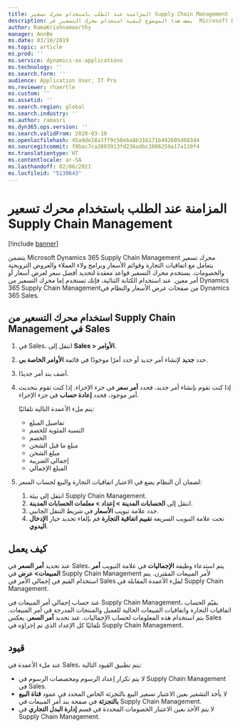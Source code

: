 ```yaml
---
title: المزامنة عند الطلب باستخدام محرك تسعير Supply Chain Management
description: يصف هذا الموضوع كيفية استخدام محرك التسعير في  Microsoft Dynamics 365 Supply Chain Management من Dynamics 365 Sales.
author: RamaKrishnamoorthy
manager: AnnBe
ms.date: 03/10/2019
ms.topic: article
ms.prod: ''
ms.service: dynamics-ax-applications
ms.technology: ''
ms.search.form: ''
audience: Application User, IT Pro
ms.reviewer: rhaertle
ms.custom: ''
ms.assetid: ''
ms.search.region: global
ms.search.industry: ''
ms.author: ramasri
ms.dyn365.ops.version: ''
ms.search.validFrom: 2020-03-10
ms.openlocfilehash: 45a9de18a3ff9c50eba8b316171b492605d683d4
ms.sourcegitcommit: f8bac7ca2803913fd236adbc3806259a17a110f4
ms.translationtype: HT
ms.contentlocale: ar-SA
ms.lasthandoff: 02/06/2021
ms.locfileid: "5130643"
---
```

# <a name="sync-on-demand-with-the-supply-chain-management-pricing-engine"></a>المزامنة عند الطلب باستخدام محرك تسعير Supply Chain Management

[!include [banner](../../includes/banner.md)]



يتضمن Microsoft Dynamics 365 Supply Chain Management محرك تسعير يتعامل مع اتفاقيات التجارة وقوائم الأسعار وبرامج ولاء العملاء والعروض الترويجية والخصومات. يستخدم محرك التسعير قواعد معقدة لتحديد أفضل سعر لعرض أسعار أو أمر معين. عند استخدام الكتابة الثنائية، فإنك تستخدم إما محرك التسعير من Dynamics 365 Supply Chain Managementمن صفحات عرض الأسعار والنظام في Dynamics 365 Sales.

## <a name="use-the-pricing-engine-from-supply-chain-management-in-sales"></a>استخدام محرك التسعير من Supply Chain Management في Sales

1. في Sales، انتقل إلى **Sales \> الأوامر**.
2. حدد **جديد** لإنشاء أمر جديد أو حدد أمرًا موجودًا في قائمة **الأوامر الخاصة بي**.
3. أضف بند أمر جديدًا.
4. إذا كنت تقوم بإنشاء أمر جديد، فحدد **أمر سعر** في جزء الإجراء. إذا كنت تقوم بتحديث أمر موجود، فحدد **إعادة حساب** في جزء الإجراء.

    يتم ملء الأعمدة التالية تلقائيًا:

    + تفاصيل المبلغ
    + النسبة المئوية للخصم
    + الخصم
    + مبلغ ما قبل الشحن
    + مبلغ الشحن
    + إجمالي الضريبة
    + المبلغ الإجمالي
    
5. لضمان أن النظام يضع في الاعتبار اتفاقيات التجارة والبيع لحساب السعر:
    1. انتقل إلى بيئة Supply Chain Management.
    2. انتقل إلى **الحسابات المدينة \> إعداد \> معلمات الحسابات المدينة**.
    3. حدد علامة تبويب **الأسعار** في شريط التنقل الجانبي.
    4. تحت علامة التبويب السريعة **تقييم اتفاقية التجارة** قم بإلغاء تحديد خيار **الإدخال اليدوي**.

## <a name="how-it-works"></a>كيف يعمل

عند تحديد **أمر السعر** في Sales، يتم استدعاء وظيفة **الإجماليات** في علامة التبويب **أمر المبيعات\> عرض** في Supply Chain Management لأمر المبيعات المقترن. يتم استخدام القيم في إجمالي الأمر في Sales لملء الأعمدة المقابلة في Supply Chain Management.

عند حساب إجمالي أمر المبيعات في Supply Chain Management، يقيّم الحساب اتفاقيات التجارة واتفاقيات المبيعات الحالية للعميل والمنتجات المدرجة في أمر المبيعات. يتم استخدام هذه المعلومات لحساب الإجماليات. عند تحديد **أمر السعر**، يعكس Sales تلقائيًا كل الإعداد الذي تم إجراؤه في Supply Chain Management.

## <a name="limitations"></a>قيود

عند ملء الأعمدة في Sales، يتم تطبيق القيود التالية:

+ لا يتم تكرار إعداد الرسوم ومخصصات الرسوم في Supply Chain Management في Sales.
+ لا يأخذ التشعير بعين الاعتبار تسعير البيع بالتجزئة الخاص المحدد في عمود **قناة البيع بالتجزئة** في صفحة بند أمر المبيعات في Supply Chain Management.
+ لا يتم الأخذ بعين الاعتبار الخصومات المحددة في قسم **إدارة البدل التجاري‬** في Supply Chain Management.
